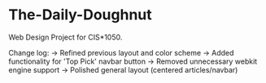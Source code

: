 # The-Daily-Doughnut

Web Design Project for CIS*1050.

Change log:
→ Refined previous layout and color scheme
→ Added functionality for 'Top Pick' navbar button
→ Removed unnecessary webkit engine support
→ Polished general layout (centered articles/navbar)
